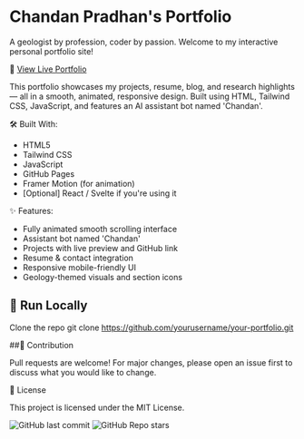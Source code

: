 # Chandan Pradhan's Portfolio
A geologist by profession, coder by passion. Welcome to my interactive personal portfolio site!

🔗 [View Live Portfolio](https://chandan-pradhan-geo.github.io/Chandan_Pradhan_Portfolio/)

This portfolio showcases my projects, resume, blog, and research highlights — all in a smooth, animated, responsive design. Built using HTML, Tailwind CSS, JavaScript, and features an AI assistant bot named 'Chandan'.


🛠️ Built With:
- HTML5
- Tailwind CSS
- JavaScript
- GitHub Pages
- Framer Motion (for animation)
- [Optional] React / Svelte if you're using it

✨ Features:
- Fully animated smooth scrolling interface
- Assistant bot named 'Chandan'
- Projects with live preview and GitHub link
- Resume & contact integration
- Responsive mobile-friendly UI
- Geology-themed visuals and section icons


## 🚀 Run Locally

Clone the repo
git clone https://github.com/yourusername/your-portfolio.git




##🤝 Contribution 

Pull requests are welcome! For major changes, please open an issue first to discuss what you would like to change.



📝 License

This project is licensed under the MIT License.



![GitHub last commit](https://img.shields.io/github/last-commit/yourusername/yourrepo)
![GitHub Repo stars](https://img.shields.io/github/stars/yourusername/yourrepo?style=social)



